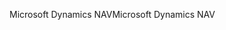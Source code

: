 <span data-ttu-id="f50d6-101">Microsoft Dynamics NAV</span><span class="sxs-lookup"><span data-stu-id="f50d6-101">Microsoft Dynamics NAV</span></span>